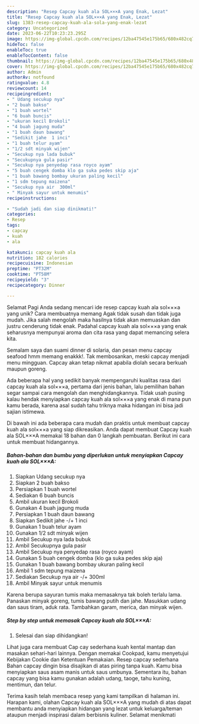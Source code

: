 ```yaml
---
description: "Resep Capcay kuah ala SOL×××A yang Enak, Lezat"
title: "Resep Capcay kuah ala SOL×××A yang Enak, Lezat"
slug: 1383-resep-capcay-kuah-ala-sola-yang-enak-lezat
category: Uncategorized
date: 2023-06-22T10:23:23.295Z
image: https://img-global.cpcdn.com/recipes/12ba47545e175b65/680x482cq70/capcay-kuah-ala-solxxxa-foto-resep-utama.jpg
hideToc: false
enableToc: true
enableTocContent: false
thumbnail: https://img-global.cpcdn.com/recipes/12ba47545e175b65/680x482cq70/capcay-kuah-ala-solxxxa-foto-resep-utama.jpg
cover: https://img-global.cpcdn.com/recipes/12ba47545e175b65/680x482cq70/capcay-kuah-ala-solxxxa-foto-resep-utama.jpg
author: Admin
authorAv: notfound
ratingvalue: 4.8
reviewcount: 14
recipeingredient:
- " Udang secukup nya"
- "2 buah bakso"
- "1 buah wortel"
- "6 buah buncis"
- "ukuran kecil Brokoli"
- "4 buah jagung muda"
- "1 buah daun bawang"
- "Sedikit jahe  1 inci"
- "1 buah telur ayam"
- "1/2 sdt minyak wijen"
- "Secukup nya lada bubuk"
- "Secukupnya gula pasir"
- "Secukup nya penyedap rasa royco ayam"
- "5 buah cengek domba klo ga suka pedes skip aja"
- "1 buah bawang bombay ukuran paling kecil"
- "1 sdm tepung maizena"
- "Secukup nya air  300ml"
- " Minyak sayur untuk menumis"
recipeinstructions:

- "Sudah jadi dan siap dinikmati!"
categories:
- Resep
tags:
- capcay
- kuah
- ala

katakunci: capcay kuah ala 
nutrition: 182 calories
recipecuisine: Indonesian
preptime: "PT32M"
cooktime: "PT58M"
recipeyield: "3"
recipecategory: Dinner

---
```



Selamat Pagi Anda sedang mencari ide resep capcay kuah ala sol×××a yang unik? Cara membuatnya memang Agak tidak susah dan tidak juga mudah. Jika salah mengolah maka hasilnya tidak akan memuaskan dan justru cenderung tidak enak. Padahal capcay kuah ala sol×××a yang enak seharusnya mempunyai aroma dan cita rasa yang dapat memancing selera kita.


Semalam saya dan suami dinner di solaria, dan pesan menu capcay seafood hmm memang enakkk!. Tak membosankan, meski capcay menjadi menu mingguan. Capcay akan tetap nikmat apabila diolah secara berkuah maupun goreng.

Ada beberapa hal yang sedikit banyak mempengaruhi kualitas rasa dari capcay kuah ala sol×××a, pertama dari jenis bahan, lalu pemilihan bahan segar sampai cara mengolah dan menghidangkannya. Tidak usah pusing kalau hendak menyiapkan capcay kuah ala sol×××a yang enak di mana pun kamu berada, karena asal sudah tahu triknya maka hidangan ini bisa jadi sajian istimewa.


Di bawah ini ada beberapa cara mudah dan praktis untuk membuat capcay kuah ala sol×××a yang siap dikreasikan. Anda dapat membuat Capcay kuah ala SOL×××A memakai 18 bahan dan 0 langkah pembuatan. Berikut ini cara untuk membuat hidangannya.

<!--inarticleads1-->

##### Bahan-bahan dan bumbu yang diperlukan untuk menyiapkan Capcay kuah ala SOL×××A:

1. Siapkan  Udang secukup nya
1. Siapkan 2 buah bakso
1. Persiapkan 1 buah wortel
1. Sediakan 6 buah buncis
1. Ambil ukuran kecil Brokoli
1. Gunakan 4 buah jagung muda
1. Persiapkan 1 buah daun bawang
1. Siapkan Sedikit jahe -/+ 1 inci
1. Gunakan 1 buah telur ayam
1. Gunakan 1/2 sdt minyak wijen
1. Ambil Secukup nya lada bubuk
1. Ambil Secukupnya gula pasir
1. Ambil Secukup nya penyedap rasa (royco ayam)
1. Gunakan 5 buah cengek domba (klo ga suka pedes skip aja)
1. Gunakan 1 buah bawang bombay ukuran paling kecil
1. Ambil 1 sdm tepung maizena
1. Sediakan Secukup nya air -/+ 300ml
1. Ambil  Minyak sayur untuk menumis


Karena berupa sayuran tumis maka memasaknya tak boleh terlalu lama. Panaskan minyak goreng, tumis bawang putih dan jahe. Masukkan udang dan saus tiram, aduk rata. Tambahkan garam, merica, dan minyak wijen. 

<!--inarticleads2-->

##### Step by step untuk memasak Capcay kuah ala SOL×××A:


1. Selesai dan siap dihidangkan!

Lihat juga cara membuat Cap cay sederhana kuah kental mantap dan masakan sehari-hari lainnya. Dengan memakai Cookpad, kamu menyetujui Kebijakan Cookie dan Ketentuan Pemakaian. Resep capcay sederhana Bahan capcay dingin bisa disajikan di atas piring tanpa kuah. Kamu bisa menyiapkan saus asam manis untuk saus umbunya. Sementara itu, bahan capcay yang bisa kamu gunakan adalah udang, taoge, tahu kuning, mentimun, dan telur. 

Terima kasih telah membaca resep yang kami tampilkan di halaman ini. Harapan kami, olahan Capcay kuah ala SOL×××A yang mudah di atas dapat membantu anda menyiapkan hidangan yang lezat untuk keluarga/teman ataupun menjadi inspirasi dalam berbisnis kuliner. Selamat menikmati
